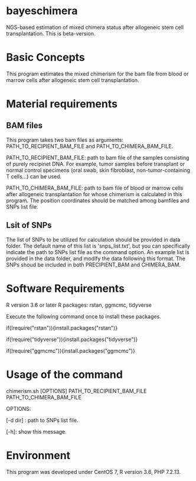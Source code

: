 # bayeschimera
NGS-based estimation of mixed chimera status after allogeneic stem cell transplantation.
This is beta-version. 


#  Basic Concepts
This program estimates the mixed chimerism for the bam file from blood or marrow cells after allogeneic stem cell transplantation. 


#  Material requirements

## BAM files
This program takes two bam files as arguments: PATH_TO_RECIPIENT_BAM_FILE and PATH_TO_CHIMERA_BAM_FILE. 

PATH_TO_RECIPIENT_BAM_FILE: path to bam file of the samples consisting of purely recipinet DNA. For example, tumor samples before transplant or normal control specimens (oral swab, skin fibroblast, non-tumor-containing T cells...) can be used.

PATH_TO_CHIMERA_BAM_FILE: path to bam file of blood or marrow cells after allogeneic transplantation for whose chimerism is calculated in this program. The position coordinates should be matched among bamfiles and SNPs list file. 


## Lsit of SNPs
The list of SNPs to be utilized for calculation should be provided in data folder.
The default name of this list is 'snps_list.txt', but you can specifically indicate the path to SNPs list file as the command option. 
An example list is provided in the data folder, and modify the data following this format. 
The SNPs shoud be included in both PRECIPIENT_BAM and CHIMERA_BAM. 


#  Software Requirements
R version 3.6 or later
R packages: rstan, ggmcmc, tidyverse

Execute the following command once to install these packages. 

if(!require("rstan")){install.packages("rstan")}

if(!require("tidyverse")){install.packages("tidyverse")}

if(!require("ggmcmc")){install.packages("ggmcmc")}

#  Usage of the command
chimerism.sh [OPTIONS] PATH_TO_RECIPIENT_BAM_FILE  PATH_TO_CHIMERA_BAM_FILE

OPTIONS:

[-d dir] : path to SNPs list file.

[-h]: show this message.


# Environment
This program was developed under CentOS 7, R version 3.6, PHP 7.2.13.
